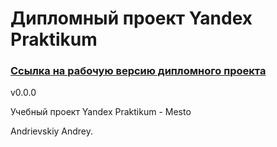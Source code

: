 
# Дипломный проект Yandex Praktikum


### [Ссылка на рабочую версию дипломного проекта][1]

v0.0.0

Учебный проект Yandex Praktikum - Mesto

Andrievskiy Andrey.

[1]: https://gazpolanski.github.io/diploma.github.io/
